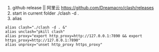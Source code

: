 1. github release || 阿里云
    https://github.com/Dreamacro/clash/releases
2. start in current folder
    ./clash -d .
3. alias
```
alias clash="./clash -d . &"
alias unclash="pkill clash"
alias proxy="export http_proxy=http://127.0.0.1:7890 && export https_proxy=http://127.0.0.1:7890"
alias unproxy="unset http_proxy https_proxy"
```